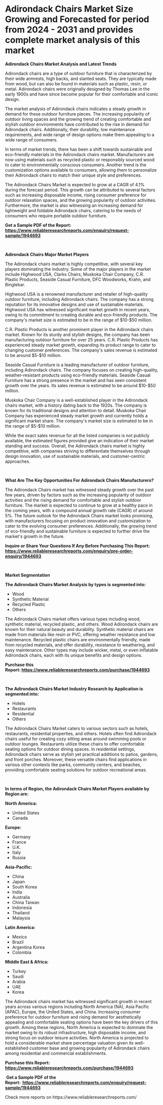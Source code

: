 <p><h1>Adirondack Chairs Market Size Growing and Forecasted for period from 2024 - 2031 and provides complete market analysis of this market</h1></p><p><strong>Adirondack Chairs Market Analysis and Latest Trends</strong></p>
<p><p>Adirondack chairs are a type of outdoor furniture that is characterized by their wide armrests, high backs, and slanted seats. They are typically made from wood, but can also be found in materials such as plastic, resin, or metal. Adirondack chairs were originally designed by Thomas Lee in the early 1900s and have since become popular for their comfortable and iconic design.</p><p>The market analysis of Adirondack chairs indicates a steady growth in demand for these outdoor furniture pieces. The increasing popularity of outdoor living spaces and the growing trend of creating comfortable and stylish outdoor environments have contributed to the rise in demand for Adirondack chairs. Additionally, their durability, low maintenance requirements, and wide range of design options make them appealing to a wide range of consumers.</p><p>In terms of market trends, there has been a shift towards sustainable and eco-friendly materials in the Adirondack chairs market. Manufacturers are now using materials such as recycled plastic or responsibly sourced wood to cater to environmentally conscious consumers. Another trend is the customization options available to consumers, allowing them to personalize their Adirondack chairs to match their unique style and preferences.</p><p>The Adirondack Chairs Market is expected to grow at a CAGR of 4.1% during the forecast period. This growth can be attributed to several factors such as increasing disposable income, rising consumer preference for outdoor relaxation spaces, and the growing popularity of outdoor activities. Furthermore, the market is also witnessing an increasing demand for lightweight and foldable Adirondack chairs, catering to the needs of consumers who require portable outdoor furniture.</p></p>
<p><strong>Get a Sample PDF of the Report:&nbsp; <a href="https://www.reliableresearchreports.com/enquiry/request-sample/1944693">https://www.reliableresearchreports.com/enquiry/request-sample/1944693</a></strong></p>
<p>&nbsp;</p>
<p><strong>Adirondack Chairs Major Market Players</strong></p>
<p><p>The Adirondack chairs market is highly competitive, with several key players dominating the industry. Some of the major players in the market include Highwood USA, Clarks Chairs, Muskoka Chair Company, C.R. Plastic Products, Seaside Casual Furniture, DFC Woodworks, Krahn, and Binglebar.</p><p>Highwood USA is a renowned manufacturer and retailer of high-quality outdoor furniture, including Adirondack chairs. The company has a strong reputation for its innovative designs and use of sustainable materials. Highwood USA has witnessed significant market growth in recent years, owing to its commitment to creating durable and eco-friendly products. The company's market size is estimated to be in the range of $10-$50 million.</p><p>C.R. Plastic Products is another prominent player in the Adirondack chairs market. Known for its sturdy and stylish designs, the company has been manufacturing outdoor furniture for over 25 years. C.R. Plastic Products has experienced steady market growth, expanding its product range to cater to changing customer preferences. The company's sales revenue is estimated to be around $5-$10 million.</p><p>Seaside Casual Furniture is a leading manufacturer of outdoor furniture, including Adirondack chairs. The company focuses on creating high-quality, weather-resistant products using eco-friendly materials. Seaside Casual Furniture has a strong presence in the market and has seen consistent growth over the years. Its sales revenue is estimated to be around $10-$50 million.</p><p>Muskoka Chair Company is a well-established player in the Adirondack chairs market, with a history dating back to the 1920s. The company is known for its traditional designs and attention to detail. Muskoka Chair Company has experienced steady market growth and currently holds a significant market share. The company's market size is estimated to be in the range of $5-$10 million.</p><p>While the exact sales revenue for all the listed companies is not publicly available, the estimated figures provided give an indication of their market standing and success. Overall, the Adirondack chairs market is highly competitive, with companies striving to differentiate themselves through design innovation, use of sustainable materials, and customer-centric approaches.</p></p>
<p>&nbsp;</p>
<p><strong>What Are The Key Opportunities For Adirondack Chairs Manufacturers?</strong></p>
<p><p>The Adirondack Chairs market has witnessed steady growth over the past few years, driven by factors such as the increasing popularity of outdoor activities and the rising demand for comfortable and stylish outdoor furniture. The market is expected to continue to grow at a healthy pace in the coming years, with a compound annual growth rate (CAGR) of around 5%. The future outlook for the Adirondack Chairs market looks promising, with manufacturers focusing on product innovation and customization to cater to the evolving consumer preferences. Additionally, the growing trend of eco-friendly and sustainable furniture is expected to further drive the market's growth in the future.</p></p>
<p><strong>Inquire or Share Your Questions If Any Before Purchasing This Report: <a href="https://www.reliableresearchreports.com/enquiry/pre-order-enquiry/1944693">https://www.reliableresearchreports.com/enquiry/pre-order-enquiry/1944693</a></strong></p>
<p>&nbsp;</p>
<p><strong>Market Segmentation</strong></p>
<p><strong>The Adirondack Chairs Market Analysis by types is segmented into:</strong></p>
<p><ul><li>Wood</li><li>Synthetic Material</li><li>Recycled Plastic</li><li>Others</li></ul></p>
<p><p>The Adirondack Chairs market offers various types including wood, synthetic material, recycled plastic, and others. Wood Adirondack chairs are known for their natural beauty and durability. Synthetic material chairs are made from materials like resin or PVC, offering weather resistance and low maintenance. Recycled plastic chairs are environmentally friendly, made from recycled materials, and offer durability, resistance to weathering, and easy maintenance. Other types may include wicker, metal, or even inflatable Adirondack chairs, each with its unique benefits and design options.</p></p>
<p><strong>Purchase this Report:&nbsp;<a href="https://www.reliableresearchreports.com/purchase/1944693">https://www.reliableresearchreports.com/purchase/1944693</a></strong></p>
<p>&nbsp;</p>
<p><strong>The Adirondack Chairs Market Industry Research by Application is segmented into:</strong></p>
<p><ul><li>Hotels</li><li>Restaurants</li><li>Residential</li><li>Others</li></ul></p>
<p><p>The Adirondack Chairs Market caters to various sectors such as hotels, restaurants, residential properties, and others. Hotels often find Adirondack chairs useful for creating cozy sitting areas around swimming pools or outdoor lounges. Restaurants utilize these chairs to offer comfortable seating options for outdoor dining spaces. In residential settings, Adirondack chairs serve as stylish yet practical additions to patios, gardens, and front porches. Moreover, these versatile chairs find applications in various other contexts like parks, community centers, and beaches, providing comfortable seating solutions for outdoor recreational areas.</p></p>
<p>&nbsp;</p>
<p><strong>In terms of Region, the Adirondack Chairs Market Players available by Region are:</strong></p>
<p>
    <p> <strong> North America: </strong>
        <ul>
            <li>United States</li>
            <li>Canada</li>
        </ul>
        </p> 
    <p> <strong> Europe: </strong>
        <ul>
            <li>Germany</li>
            <li>France</li>
            <li>U.K.</li>
            <li>Italy</li>
            <li>Russia</li>
        </ul>
        </p> 
    <p> <strong> Asia-Pacific: </strong>
        <ul>
            <li>China</li>
            <li>Japan</li>
            <li>South Korea</li>
            <li>India</li>
            <li>Australia</li>
            <li>China Taiwan</li>
            <li>Indonesia</li>
            <li>Thailand</li>
            <li>Malaysia</li>
        </ul>
        </p> 
    <p> <strong> Latin America: </strong>
        <ul>
            <li>Mexico</li>
            <li>Brazil</li>
            <li>Argentina Korea</li>
            <li>Colombia</li>
        </ul>
        </p> 
    <p> <strong> Middle East & Africa: </strong>
        <ul>
            <li>Turkey</li>
            <li>Saudi</li>
            <li>Arabia</li>
            <li>UAE</li>
            <li>Korea</li>
        </ul>
    </p>
    </p>
<p><p>The Adirondack chairs market has witnessed significant growth in recent years across various regions including North America (NA), Asia Pacific (APAC), Europe, the United States, and China. Increasing consumer preference for outdoor furniture and rising demand for aesthetically appealing and comfortable seating options have been the key drivers of this growth. Among these regions, North America is expected to dominate the market owing to its robust infrastructure, high disposable income, and strong focus on outdoor leisure activities. North America is projected to hold a considerable market share percentage valuation given its well-established customer base and growing popularity of Adirondack chairs among residential and commercial establishments.</p></p>
<p><strong>Purchase this Report: <a href="https://www.reliableresearchreports.com/purchase/1944693">https://www.reliableresearchreports.com/purchase/1944693</a></strong></p>
<p>&nbsp;<strong>Get a Sample PDF of the Report:&nbsp;&nbsp;<a href="https://www.reliableresearchreports.com/enquiry/request-sample/1944693">https://www.reliableresearchreports.com/enquiry/request-sample/1944693</a></strong></p>
<p><strong></strong></p>
<p>Check more reports on https://www.reliableresearchreports.com/</p>